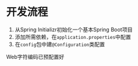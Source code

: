 # 开发流程

1. 从Spring Initializr初始化一个基本Spring Boot项目
1. 添加所需依赖，在`application.properties`中配置
1. 在`config`包中建`@Configuration`类配置



Web字符编码已预配置好